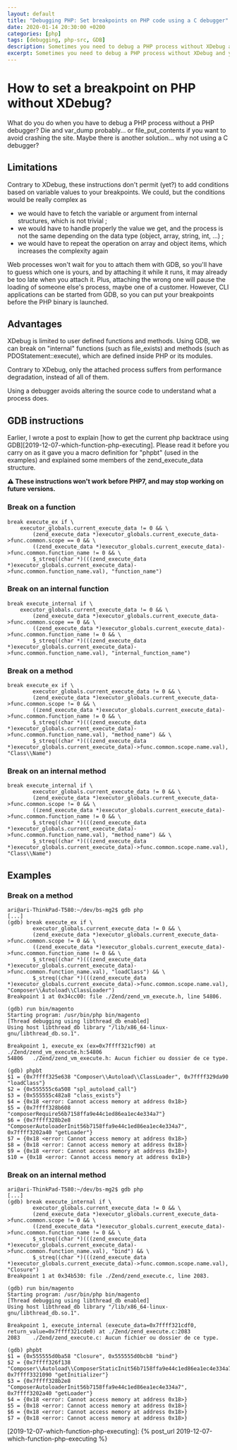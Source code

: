 ```yaml
---
layout: default
title: "Debugging PHP: Set breakpoints on PHP code using a C debugger"
date: 2020-01-14 20:30:00 +0200
categories: [php]
tags: [debugging, php-src, GDB]
description: Sometimes you need to debug a PHP process without XDebug and you use var_dump and die. I show you a wait to emulate XDebug using GDB.
excerpt: Sometimes you need to debug a PHP process without XDebug and you use var_dump and die. I show you a wait to emulate XDebug using GDB.
---
```


# How to set a breakpoint on PHP without XDebug?

What do you do when you have to debug a PHP process without a PHP debugger? 
Die and var\_dump probably... or file\_put\_contents if you want to avoid crashing the site. 
Maybe there is another solution... why not using a C debugger?

## Limitations
Contrary to XDebug, these instructions don't permit (yet?) to add conditions based on variable values to your breakpoints. We could, but the conditions would be really complex as 
* we would have to fetch the variable or argument from internal structures, which is not trivial ;
* we would have to handle properly the value we get, and the process is not the same depending on the data type (object, array, string, int, ...) ;
* we would have to repeat the operation on array and object items, which increases the complexity again

Web processes won't wait for you to attach them with GDB, so you'll have to guess which one is yours, and by attaching it while it runs, it may already be too late when you attach it. Plus, attaching the wrong one will pause the loading of someone else's process, maybe one of a customer. However, CLI applications can be started from GDB, so you can put your breakpoints before the PHP binary is launched.

## Advantages
XDebug is limited to user defined functions and methods. Using GDB, we can break on "internal" functions (such as file\_exists) and methods (such as PDOStatement::execute), which are defined inside PHP or its modules.

Contrary to XDebug, only the attached process suffers from performance degradation, instead of all of them.

Using a debugger avoids altering the source code to understand what a process does.

## GDB instructions

Earlier, I wrote a post to explain [how to get the current php backtrace using GDB][2019-12-07-which-function-php-executing]. Please read it before you carry on as it gave you a macro definition for "phpbt" (used in the examples) and explained some members of the zend\_execute\_data structure.

**⚠️  These instructions won't work before PHP7, and may stop working on future versions.**

### Break on a function
```
break execute_ex if \
	executor_globals.current_execute_data != 0 && \
        (zend_execute_data *)executor_globals.current_execute_data->func.common.scope == 0 && \
        ((zend_execute_data *)executor_globals.current_execute_data)->func.common.function_name != 0 && \
        $_streq((char *)(((zend_execute_data *)executor_globals.current_execute_data)->func.common.function_name.val), "function_name")
```

### Break on an internal function
```
break execute_internal if \
	executor_globals.current_execute_data != 0 && \
        (zend_execute_data *)executor_globals.current_execute_data->func.common.scope == 0 && \
        ((zend_execute_data *)executor_globals.current_execute_data)->func.common.function_name != 0 && \
        $_streq((char *)(((zend_execute_data *)executor_globals.current_execute_data)->func.common.function_name.val), "internal_function_name")
```

### Break on a method
```
break execute_ex if \
        executor_globals.current_execute_data != 0 && \
        (zend_execute_data *)executor_globals.current_execute_data->func.common.scope != 0 && \
        ((zend_execute_data *)executor_globals.current_execute_data)->func.common.function_name != 0 && \
        $_streq((char *)(((zend_execute_data *)executor_globals.current_execute_data)->func.common.function_name.val), "method_name") && \
        $_streq((char *)(((zend_execute_data *)executor_globals.current_execute_data)->func.common.scope.name.val), "Class\\Name")
```

### Break on an internal method
```
break execute_internal if \
        executor_globals.current_execute_data != 0 && \
        (zend_execute_data *)executor_globals.current_execute_data->func.common.scope != 0 && \
        ((zend_execute_data *)executor_globals.current_execute_data)->func.common.function_name != 0 && \
        $_streq((char *)(((zend_execute_data *)executor_globals.current_execute_data)->func.common.function_name.val), "method_name") && \
        $_streq((char *)(((zend_execute_data *)executor_globals.current_execute_data)->func.common.scope.name.val), "Class\\Name")
```

## Examples
### Break on a method
```
ari@ari-ThinkPad-T580:~/dev/bs-mg2$ gdb php
[...]
(gdb) break execute_ex if \
        executor_globals.current_execute_data != 0 && \
        (zend_execute_data *)executor_globals.current_execute_data->func.common.scope != 0 && \
        ((zend_execute_data *)executor_globals.current_execute_data)->func.common.function_name != 0 && \
        $_streq((char *)(((zend_execute_data *)executor_globals.current_execute_data)->func.common.function_name.val), "loadClass") && \
        $_streq((char *)(((zend_execute_data *)executor_globals.current_execute_data)->func.common.scope.name.val), "Composer\\Autoload\\ClassLoader")
Breakpoint 1 at 0x34cc00: file ./Zend/zend_vm_execute.h, line 54806.

(gdb) run bin/magento 
Starting program: /usr/bin/php bin/magento
[Thread debugging using libthread_db enabled]
Using host libthread_db library "/lib/x86_64-linux-gnu/libthread_db.so.1".

Breakpoint 1, execute_ex (ex=0x7ffff321cf90) at ./Zend/zend_vm_execute.h:54806
54806	./Zend/zend_vm_execute.h: Aucun fichier ou dossier de ce type.

(gdb) phpbt
$1 = {0x7ffff325e638 "Composer\\Autoload\\ClassLoader", 0x7ffff329da90 "loadClass"}
$2 = {0x555555c6a508 "spl_autoload_call"}
$3 = {0x555555c482a8 "class_exists"}
$4 = {0x18 <error: Cannot access memory at address 0x18>}
$5 = {0x7ffff328b608 "composerRequire56b7158ffa9e44c1ed86ea1ec4e334a7"}
$6 = {0x7ffff328b2e8 "ComposerAutoloaderInit56b7158ffa9e44c1ed86ea1ec4e334a7", 0x7ffff3202a40 "getLoader"}
$7 = {0x18 <error: Cannot access memory at address 0x18>}
$8 = {0x18 <error: Cannot access memory at address 0x18>}
$9 = {0x18 <error: Cannot access memory at address 0x18>}
$10 = {0x18 <error: Cannot access memory at address 0x18>}
```

### Break on an internal method
```
ari@ari-ThinkPad-T580:~/dev/bs-mg2$ gdb php
[...]
(gdb) break execute_internal if \
        executor_globals.current_execute_data != 0 && \
        (zend_execute_data *)executor_globals.current_execute_data->func.common.scope != 0 && \
        ((zend_execute_data *)executor_globals.current_execute_data)->func.common.function_name != 0 && \
        $_streq((char *)(((zend_execute_data *)executor_globals.current_execute_data)->func.common.function_name.val), "bind") && \
        $_streq((char *)(((zend_execute_data *)executor_globals.current_execute_data)->func.common.scope.name.val), "Closure")
Breakpoint 1 at 0x34b530: file ./Zend/zend_execute.c, line 2083.

(gdb) run bin/magento 
Starting program: /usr/bin/php bin/magento
[Thread debugging using libthread_db enabled]
Using host libthread_db library "/lib/x86_64-linux-gnu/libthread_db.so.1".

Breakpoint 1, execute_internal (execute_data=0x7ffff321cdf0, return_value=0x7ffff321cde0) at ./Zend/zend_execute.c:2083
2083	./Zend/zend_execute.c: Aucun fichier ou dossier de ce type.

(gdb) phpbt
$1 = {0x555555d0ba58 "Closure", 0x555555d0bcb8 "bind"}
$2 = {0x7ffff326f138 "Composer\\Autoload\\ComposerStaticInit56b7158ffa9e44c1ed86ea1ec4e334a7", 0x7ffff3321090 "getInitializer"}
$3 = {0x7ffff328b2e8 "ComposerAutoloaderInit56b7158ffa9e44c1ed86ea1ec4e334a7", 0x7ffff3202a40 "getLoader"}
$4 = {0x18 <error: Cannot access memory at address 0x18>}
$5 = {0x18 <error: Cannot access memory at address 0x18>}
$6 = {0x18 <error: Cannot access memory at address 0x18>}
$7 = {0x18 <error: Cannot access memory at address 0x18>}
```

[2019-12-07-which-function-php-executing]: {% post_url 2019-12-07-which-function-php-executing %}       
